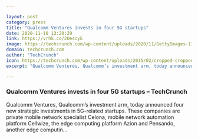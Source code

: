```yaml
---

layout: post
category: press
title: "Qualcomm Ventures invests in four 5G startups"
date: 2020-11-10 13:20:29
link: https://vrhk.co/2Ue4cyE
image: https://techcrunch.com/wp-content/uploads/2020/11/GettyImages-1173717186-1.jpg?w=600
domain: techcrunch.com
author: "TechCrunch"
icon: https://techcrunch.com/wp-content/uploads/2015/02/cropped-cropped-favicon-gradient.png?w=180
excerpt: "Qualcomm Ventures, Qualcomm’s investment arm, today announced four new strategic investments in 5G-related startups. These companies are private mobile network specialist Celona, mobile network automation platform Cellwize, the edge computing platform Azion and Pensando, another edge computin…"

---
```


### Qualcomm Ventures invests in four 5G startups – TechCrunch

Qualcomm Ventures, Qualcomm’s investment arm, today announced four new strategic investments in 5G-related startups. These companies are private mobile network specialist Celona, mobile network automation platform Cellwize, the edge computing platform Azion and Pensando, another edge computin…